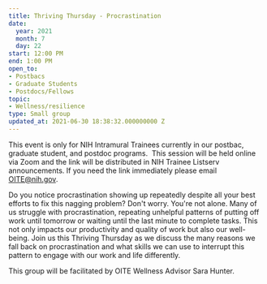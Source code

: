 ```yaml
---
title: Thriving Thursday - Procrastination
date:
  year: 2021
  month: 7
  day: 22
start: 12:00 PM
end: 1:00 PM
open_to:
- Postbacs
- Graduate Students
- Postdocs/Fellows
topic:
- Wellness/resilience
type: Small group
updated_at: 2021-06-30 18:38:32.000000000 Z
---
```

This event is only for NIH Intramural Trainees currently in our postbac,
graduate student, and postdoc programs.  This session will be held
online via Zoom and the link will be distributed in NIH Trainee Listserv
announcements. If you need the link immediately please email
OITE@nih.gov. 

Do you notice procrastination showing up repeatedly despite all your
best efforts to fix this nagging problem? Don't worry. You're not alone.
Many of us struggle with procrastination, repeating unhelpful patterns
of putting off work until tomorrow or waiting until the last minute to
complete tasks. This not only impacts our productivity and quality of
work but also our well-being. Join us this Thriving Thursday as we
discuss the many reasons we fall back on procrastination and what skills
we can use to interrupt this pattern to engage with our work and life
differently.  

This group will be facilitated by OITE Wellness Advisor Sara Hunter.
